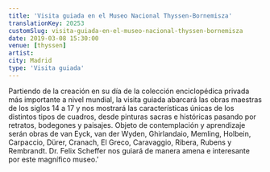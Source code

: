 ```yaml
---
title: 'Visita guiada en el Museo Nacional Thyssen-Bornemisza'
translationKey: 20253
customSlug: visita-guiada-en-el-museo-nacional-thyssen-bornemisza
date: 2019-03-08 15:30:00
venue: [thyssen]
artist:
city: Madrid
type: 'Visita guiada'
---
```


Partiendo de la creación en su día de la colección enciclopédica privada más importante a nivel mundial, la visita guiada abarcará las obras maestras de los siglos 14 a 17 y nos mostrará las características únicas de los distintos tipos de cuadros, desde pinturas sacras e históricas pasando por retratos, bodegones y paisajes. Objeto de contemplación y aprendizaje serán obras de van Eyck, van der Wyden, Ghirlandaio, Memling, Holbein, Carpaccio, Dürer, Cranach, El Greco, Caravaggio, Ribera, Rubens y Rembrandt. Dr. Felix Scheffer nos guiará de manera amena e interesante por este magnífico museo.'
